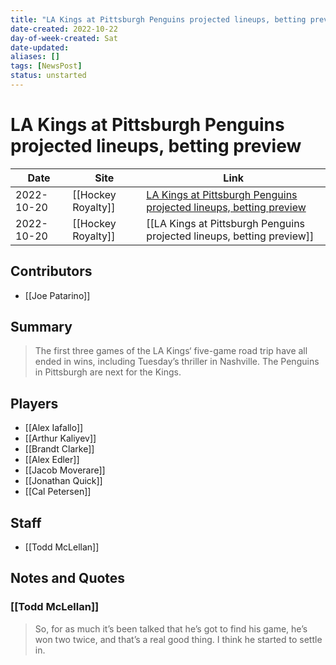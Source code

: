 ```yaml
---
title: "LA Kings at Pittsburgh Penguins projected lineups, betting preview"
date-created: 2022-10-22
day-of-week-created: Sat
date-updated: 
aliases: []
tags: [NewsPost]
status: unstarted
---
```


# LA Kings at Pittsburgh Penguins projected lineups, betting preview

| Date       | Site               | Link                                                                                                                                                                          |
| ---------- | ------------------ | ----------------------------------------------------------------------------------------------------------------------------------------------------------------------------- |
| 2022-10-20 | [[Hockey Royalty]] | [LA Kings at Pittsburgh Penguins projected lineups, betting preview](https://hockeyroyalty.com/2022/10/20/la-kings-at-pittsburgh-penguins-projected-lineups-betting-preview/) |
| 2022-10-20 | [[Hockey Royalty]] | [[LA Kings at Pittsburgh Penguins projected lineups, betting preview]]                                                                                                        |

## Contributors
- [[Joe Patarino]]


## Summary
> The first three games of the LA Kings‘ five-game road trip have all ended in wins, including Tuesday’s thriller in Nashville. The Penguins in Pittsburgh are next for the Kings.


## Players
- [[Alex Iafallo]]
- [[Arthur Kaliyev]]
- [[Brandt Clarke]]
- [[Alex Edler]]
- [[Jacob Moverare]]
- [[Jonathan Quick]]
- [[Cal Petersen]]


## Staff
- [[Todd McLellan]]


## Notes and Quotes
### [[Todd McLellan]]
> So, for as much it’s been talked that he’s got to find his game, he’s won two twice, and that’s a real good thing. I think he started to settle in.

